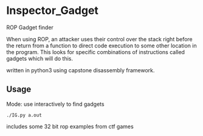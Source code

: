 # Inspector_Gadget

ROP Gadget finder

When using ROP, an attacker uses their control over the stack right before the return from a function to direct code execution to some other location in the program.
This looks for specific combinations of instructions called gadgets which will do this.

written in python3 using capstone disassembly framework.

## Usage

Mode: use interactively to find gadgets

`./IG.py a.out`

includes some 32 bit rop examples from ctf games
